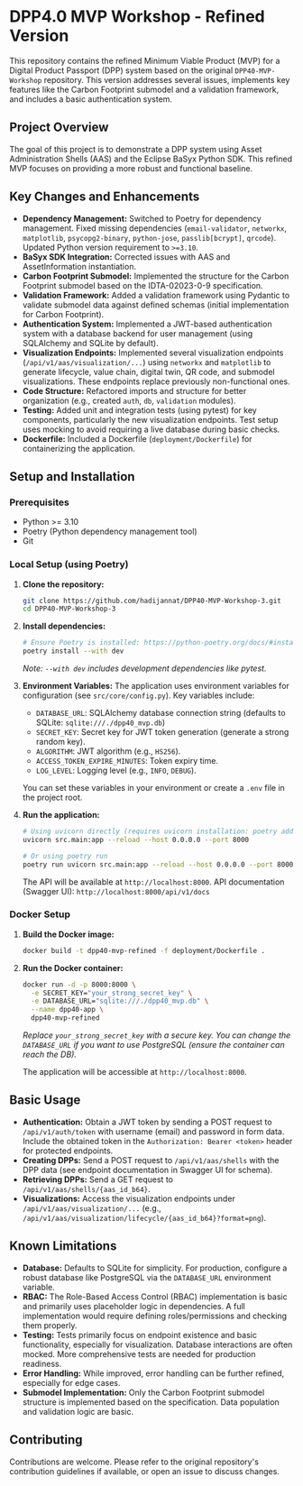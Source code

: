 # DPP4.0 MVP Workshop - Refined Version

This repository contains the refined Minimum Viable Product (MVP) for a Digital Product Passport (DPP) system based on the original `DPP40-MVP-Workshop` repository. This version addresses several issues, implements key features like the Carbon Footprint submodel and a validation framework, and includes a basic authentication system.

## Project Overview

The goal of this project is to demonstrate a DPP system using Asset Administration Shells (AAS) and the Eclipse BaSyx Python SDK. This refined MVP focuses on providing a more robust and functional baseline.

## Key Changes and Enhancements

*   **Dependency Management:** Switched to Poetry for dependency management. Fixed missing dependencies (`email-validator`, `networkx`, `matplotlib`, `psycopg2-binary`, `python-jose`, `passlib[bcrypt]`, `qrcode`). Updated Python version requirement to `>=3.10`.
*   **BaSyx SDK Integration:** Corrected issues with AAS and AssetInformation instantiation.
*   **Carbon Footprint Submodel:** Implemented the structure for the Carbon Footprint submodel based on the IDTA-02023-0-9 specification.
*   **Validation Framework:** Added a validation framework using Pydantic to validate submodel data against defined schemas (initial implementation for Carbon Footprint).
*   **Authentication System:** Implemented a JWT-based authentication system with a database backend for user management (using SQLAlchemy and SQLite by default).
*   **Visualization Endpoints:** Implemented several visualization endpoints (`/api/v1/aas/visualization/...`) using `networkx` and `matplotlib` to generate lifecycle, value chain, digital twin, QR code, and submodel visualizations. These endpoints replace previously non-functional ones.
*   **Code Structure:** Refactored imports and structure for better organization (e.g., created `auth`, `db`, `validation` modules).
*   **Testing:** Added unit and integration tests (using pytest) for key components, particularly the new visualization endpoints. Test setup uses mocking to avoid requiring a live database during basic checks.
*   **Dockerfile:** Included a Dockerfile (`deployment/Dockerfile`) for containerizing the application.

## Setup and Installation

### Prerequisites

*   Python >= 3.10
*   Poetry (Python dependency management tool)
*   Git

### Local Setup (using Poetry)

1.  **Clone the repository:**
    ```bash
    git clone https://github.com/hadijannat/DPP40-MVP-Workshop-3.git
    cd DPP40-MVP-Workshop-3
    ```

2.  **Install dependencies:**
    ```bash
    # Ensure Poetry is installed: https://python-poetry.org/docs/#installation
    poetry install --with dev 
    ```
    *Note: `--with dev` includes development dependencies like pytest.* 

3.  **Environment Variables:**
    The application uses environment variables for configuration (see `src/core/config.py`). Key variables include:
    *   `DATABASE_URL`: SQLAlchemy database connection string (defaults to SQLite: `sqlite:///./dpp40_mvp.db`)
    *   `SECRET_KEY`: Secret key for JWT token generation (generate a strong random key).
    *   `ALGORITHM`: JWT algorithm (e.g., `HS256`).
    *   `ACCESS_TOKEN_EXPIRE_MINUTES`: Token expiry time.
    *   `LOG_LEVEL`: Logging level (e.g., `INFO`, `DEBUG`).

    You can set these variables in your environment or create a `.env` file in the project root.

4.  **Run the application:**
    ```bash
    # Using uvicorn directly (requires uvicorn installation: poetry add uvicorn)
    uvicorn src.main:app --reload --host 0.0.0.0 --port 8000
    
    # Or using poetry run
    poetry run uvicorn src.main:app --reload --host 0.0.0.0 --port 8000
    ```
    The API will be available at `http://localhost:8000`.
    API documentation (Swagger UI): `http://localhost:8000/api/v1/docs`

### Docker Setup

1.  **Build the Docker image:**
    ```bash
    docker build -t dpp40-mvp-refined -f deployment/Dockerfile .
    ```

2.  **Run the Docker container:**
    ```bash
    docker run -d -p 8000:8000 \
      -e SECRET_KEY="your_strong_secret_key" \
      -e DATABASE_URL="sqlite:///./dpp40_mvp.db" \
      --name dpp40-app \
      dpp40-mvp-refined
    ```
    *Replace `your_strong_secret_key` with a secure key.* 
    *You can change the `DATABASE_URL` if you want to use PostgreSQL (ensure the container can reach the DB).* 

    The application will be accessible at `http://localhost:8000`.

## Basic Usage

*   **Authentication:** Obtain a JWT token by sending a POST request to `/api/v1/auth/token` with username (email) and password in form data. Include the obtained token in the `Authorization: Bearer <token>` header for protected endpoints.
*   **Creating DPPs:** Send a POST request to `/api/v1/aas/shells` with the DPP data (see endpoint documentation in Swagger UI for schema).
*   **Retrieving DPPs:** Send a GET request to `/api/v1/aas/shells/{aas_id_b64}`.
*   **Visualizations:** Access the visualization endpoints under `/api/v1/aas/visualization/...` (e.g., `/api/v1/aas/visualization/lifecycle/{aas_id_b64}?format=png`).

## Known Limitations

*   **Database:** Defaults to SQLite for simplicity. For production, configure a robust database like PostgreSQL via the `DATABASE_URL` environment variable.
*   **RBAC:** The Role-Based Access Control (RBAC) implementation is basic and primarily uses placeholder logic in dependencies. A full implementation would require defining roles/permissions and checking them properly.
*   **Testing:** Tests primarily focus on endpoint existence and basic functionality, especially for visualization. Database interactions are often mocked. More comprehensive tests are needed for production readiness.
*   **Error Handling:** While improved, error handling can be further refined, especially for edge cases.
*   **Submodel Implementation:** Only the Carbon Footprint submodel structure is implemented based on the specification. Data population and validation logic are basic.

## Contributing

Contributions are welcome. Please refer to the original repository's contribution guidelines if available, or open an issue to discuss changes.

